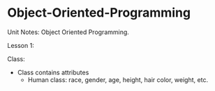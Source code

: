 # Object-Oriented-Programming
Unit Notes: Object Oriented Programming.   

Lesson 1:        

Class:    
- Class contains attributes       
  - Human class: race, gender, age, height, hair color, weight, etc.
